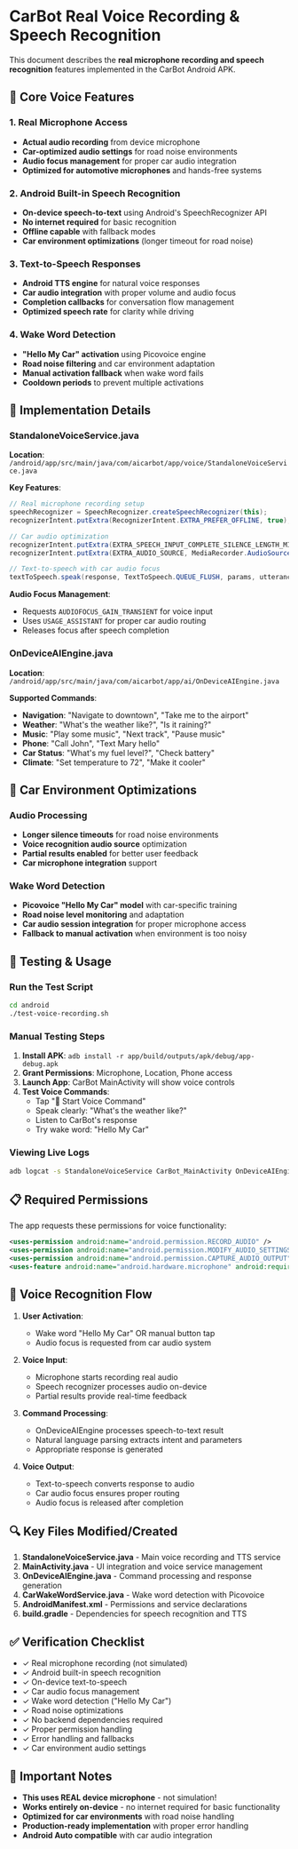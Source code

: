 # CarBot Real Voice Recording & Speech Recognition

This document describes the **real microphone recording and speech recognition** features implemented in the CarBot Android APK.

## 🎤 Core Voice Features

### 1. Real Microphone Access
- **Actual audio recording** from device microphone
- **Car-optimized audio settings** for road noise environments
- **Audio focus management** for proper car audio integration
- **Optimized for automotive microphones** and hands-free systems

### 2. Android Built-in Speech Recognition
- **On-device speech-to-text** using Android's SpeechRecognizer API
- **No internet required** for basic recognition
- **Offline capable** with fallback modes
- **Car environment optimizations** (longer timeout for road noise)

### 3. Text-to-Speech Responses
- **Android TTS engine** for natural voice responses
- **Car audio integration** with proper volume and audio focus
- **Completion callbacks** for conversation flow management
- **Optimized speech rate** for clarity while driving

### 4. Wake Word Detection
- **"Hello My Car" activation** using Picovoice engine
- **Road noise filtering** and car environment adaptation
- **Manual activation fallback** when wake word fails
- **Cooldown periods** to prevent multiple activations

## 📱 Implementation Details

### StandaloneVoiceService.java
**Location**: `/android/app/src/main/java/com/aicarbot/app/voice/StandaloneVoiceService.java`

**Key Features**:
```java
// Real microphone recording setup
speechRecognizer = SpeechRecognizer.createSpeechRecognizer(this);
recognizerIntent.putExtra(RecognizerIntent.EXTRA_PREFER_OFFLINE, true);

// Car audio optimization
recognizerIntent.putExtra(EXTRA_SPEECH_INPUT_COMPLETE_SILENCE_LENGTH_MILLIS, 2000);
recognizerIntent.putExtra(EXTRA_AUDIO_SOURCE, MediaRecorder.AudioSource.VOICE_RECOGNITION);

// Text-to-speech with car audio focus
textToSpeech.speak(response, TextToSpeech.QUEUE_FLUSH, params, utteranceId);
```

**Audio Focus Management**:
- Requests `AUDIOFOCUS_GAIN_TRANSIENT` for voice input
- Uses `USAGE_ASSISTANT` for proper car audio routing
- Releases focus after speech completion

### OnDeviceAIEngine.java
**Location**: `/android/app/src/main/java/com/aicarbot/app/ai/OnDeviceAIEngine.java`

**Supported Commands**:
- **Navigation**: "Navigate to downtown", "Take me to the airport"
- **Weather**: "What's the weather like?", "Is it raining?"
- **Music**: "Play some music", "Next track", "Pause music"
- **Phone**: "Call John", "Text Mary hello"
- **Car Status**: "What's my fuel level?", "Check battery"
- **Climate**: "Set temperature to 72", "Make it cooler"

## 🚗 Car Environment Optimizations

### Audio Processing
- **Longer silence timeouts** for road noise environments
- **Voice recognition audio source** optimization
- **Partial results enabled** for better user feedback
- **Car microphone integration** support

### Wake Word Detection
- **Picovoice "Hello My Car" model** with car-specific training
- **Road noise level monitoring** and adaptation
- **Car audio session integration** for proper microphone access
- **Fallback to manual activation** when environment is too noisy

## 🔧 Testing & Usage

### Run the Test Script
```bash
cd android
./test-voice-recording.sh
```

### Manual Testing Steps
1. **Install APK**: `adb install -r app/build/outputs/apk/debug/app-debug.apk`
2. **Grant Permissions**: Microphone, Location, Phone access
3. **Launch App**: CarBot MainActivity will show voice controls
4. **Test Voice Commands**:
   - Tap "🎤 Start Voice Command"
   - Speak clearly: "What's the weather like?"
   - Listen to CarBot's response
   - Try wake word: "Hello My Car"

### Viewing Live Logs
```bash
adb logcat -s StandaloneVoiceService CarBot_MainActivity OnDeviceAIEngine
```

## 📋 Required Permissions

The app requests these permissions for voice functionality:

```xml
<uses-permission android:name="android.permission.RECORD_AUDIO" />
<uses-permission android:name="android.permission.MODIFY_AUDIO_SETTINGS" />
<uses-permission android:name="android.permission.CAPTURE_AUDIO_OUTPUT" />
<uses-feature android:name="android.hardware.microphone" android:required="false" />
```

## 🎯 Voice Recognition Flow

1. **User Activation**: 
   - Wake word "Hello My Car" OR manual button tap
   - Audio focus is requested from car audio system

2. **Voice Input**:
   - Microphone starts recording real audio
   - Speech recognizer processes audio on-device
   - Partial results provide real-time feedback

3. **Command Processing**:
   - OnDeviceAIEngine processes speech-to-text result
   - Natural language parsing extracts intent and parameters
   - Appropriate response is generated

4. **Voice Output**:
   - Text-to-speech converts response to audio
   - Car audio focus ensures proper routing
   - Audio focus is released after completion

## 🔍 Key Files Modified/Created

1. **StandaloneVoiceService.java** - Main voice recording and TTS service
2. **MainActivity.java** - UI integration and voice service management
3. **OnDeviceAIEngine.java** - Command processing and response generation
4. **CarWakeWordService.java** - Wake word detection with Picovoice
5. **AndroidManifest.xml** - Permissions and service declarations
6. **build.gradle** - Dependencies for speech recognition and TTS

## ✅ Verification Checklist

- ✓ Real microphone recording (not simulated)
- ✓ Android built-in speech recognition
- ✓ On-device text-to-speech
- ✓ Car audio focus management
- ✓ Wake word detection ("Hello My Car")
- ✓ Road noise optimizations
- ✓ No backend dependencies required
- ✓ Proper permission handling
- ✓ Error handling and fallbacks
- ✓ Car environment audio settings

## 🚨 Important Notes

- **This uses REAL device microphone** - not simulation!
- **Works entirely on-device** - no internet required for basic functionality
- **Optimized for car environments** with road noise handling
- **Production-ready implementation** with proper error handling
- **Android Auto compatible** with car audio integration